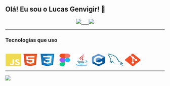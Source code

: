## Olá! Eu sou o Lucas Genvigir! 👋

<div align="center">
  <a href="https://github.com/Genvigir">
    <img height="180em" src="https://github-readme-stats.vercel.app/api?username=Genvigir&show_icons=true&theme=dark&include_all_commits=true&count_private=true"/>
    &nbsp;&nbsp;&nbsp;&nbsp;
    <img height="180em" src="https://github-readme-stats.vercel.app/api/top-langs/?username=Genvigir&layout=compact&theme=dark"/>
  </a>
</div>

---
### Tecnologias que uso
<div style="display: inline_block"><br>
  <img align="center" alt="Lucas-Js" height="40" width="50" src="https://raw.githubusercontent.com/devicons/devicon/master/icons/javascript/javascript-plain.svg">
  <img align="center" alt="Lucas-HTML" height="40" width="50" src="https://raw.githubusercontent.com/devicons/devicon/master/icons/html5/html5-original.svg">
  <img align="center" alt="Lucas-CSS" height="40" width="50" src="https://raw.githubusercontent.com/devicons/devicon/master/icons/css3/css3-original.svg">
  <img align="center" alt="Lucas-Figma" height="40" width="50" src="https://raw.githubusercontent.com/devicons/devicon/master/icons/figma/figma-original.svg">
  <img align="center" alt="Lucas-Java" height="40" width="50" src="https://raw.githubusercontent.com/devicons/devicon/master/icons/java/java-original.svg">
  <img align="center" alt="Lucas-C" height="40" width="50" src="https://raw.githubusercontent.com/devicons/devicon/master/icons/c/c-original.svg">
  <img align="center" alt="Lucas-MySQL" height="40" width="50" src="https://raw.githubusercontent.com/devicons/devicon/master/icons/mysql/mysql-original.svg">
  <img align="center" alt="Lucas-Git" height="40" width="50" src="https://raw.githubusercontent.com/devicons/devicon/master/icons/git/git-original.svg">
</div>

---
<div> 
  <a href="https://www.linkedin.com/in/lucas-genvigir/" target="_blank">
    <img src="https://img.shields.io/badge/-LinkedIn-%230077B5?style=for-the-badge&logo=linkedin&logoColor=white">
  </a>
</div>



